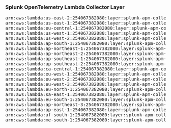 <h3>Splunk OpenTelemetry Lambda Collector Layer</h3>

<pre>
arn:aws:lambda:us-east-2:254067382080:layer:splunk-apm-collector:89
arn:aws:lambda:us-east-1:254067382080:layer:splunk-apm-collector:8
arn:aws:lambda:eu-central-1:254067382080:layer:splunk-apm-collector:8
arn:aws:lambda:us-west-1:254067382080:layer:splunk-apm-collector:8
arn:aws:lambda:us-west-2:254067382080:layer:splunk-apm-collector:8
arn:aws:lambda:ap-south-1:254067382080:layer:splunk-apm-collector:8
arn:aws:lambda:ap-northeast-1:254067382080:layer:splunk-apm-collector:8
arn:aws:lambda:ap-northeast-2:254067382080:layer:splunk-apm-collector:8
arn:aws:lambda:ap-southeast-1:254067382080:layer:splunk-apm-collector:8
arn:aws:lambda:ap-southeast-2:254067382080:layer:splunk-apm-collector:8
arn:aws:lambda:ca-central-1:254067382080:layer:splunk-apm-collector:8
arn:aws:lambda:eu-west-1:254067382080:layer:splunk-apm-collector:8
arn:aws:lambda:eu-west-2:254067382080:layer:splunk-apm-collector:8
arn:aws:lambda:eu-west-3:254067382080:layer:splunk-apm-collector:8
arn:aws:lambda:eu-north-1:254067382080:layer:splunk-apm-collector:8
arn:aws:lambda:sa-east-1:254067382080:layer:splunk-apm-collector:8
arn:aws:lambda:eu-south-1:254067382080:layer:splunk-apm-collector:8
arn:aws:lambda:ap-northeast-3:254067382080:layer:splunk-apm-collector:8
arn:aws:lambda:ap-east-1:254067382080:layer:splunk-apm-collector:8
arn:aws:lambda:af-south-1:254067382080:layer:splunk-apm-collector:8
arn:aws:lambda:me-south-1:254067382080:layer:splunk-apm-collector:8
</pre>
